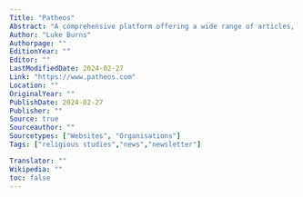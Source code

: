 ```yaml
---
Title: "Patheos"
Abstract: "A comprehensive platform offering a wide range of articles, blogs, and resources on various religious traditions, beliefs, and practices."
Author: "Luke Burns"
Authorpage: ""
EditionYear: ""
Editor: ""
LastModifiedDate: 2024-02-27
Link: "https://www.patheos.com"
Location: ""
OriginalYear: ""
PublishDate: 2024-02-27
Publisher: ""
Source: true
Sourceauthor: ""
Sourcetypes: ["Websites", "Organisations"]
Tags: ["religious studies","news","newsletter"]

Translator: ""
Wikipedia: ""
toc: false
---
```

